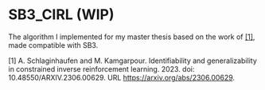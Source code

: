 # SB3_CIRL (WIP)

The algorithm I implemented for my master thesis based on the work of [[1]](), made compatible with SB3.

[1] A. Schlaginhaufen and M. Kamgarpour. Identifiability and generalizability in constrained inverse reinforcement learning. 2023. doi: 10.48550/ARXIV.2306.00629. URL https://arxiv.org/abs/2306.00629.
